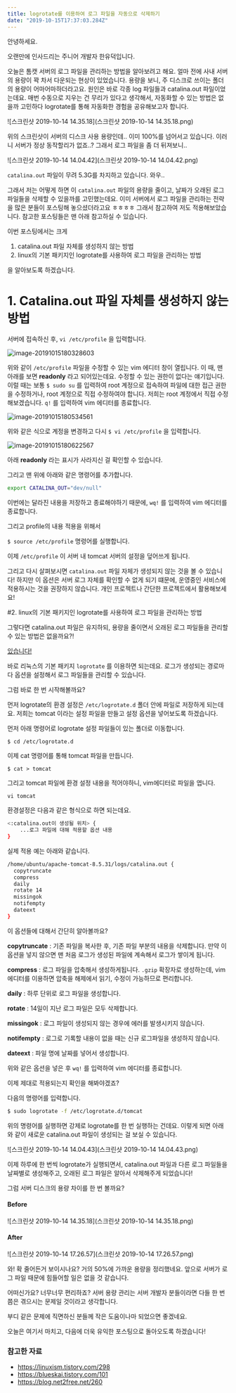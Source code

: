 ```yaml
---
title: logrotate를 이용하여 로그 파일을 자동으로 삭제하기
date: "2019-10-15T17:37:03.284Z"
---
```


안녕하세요. 

오랜만에 인사드리는 주니어 개발자 한유덕입니다.

오늘은 톰캣 서버의 로그 파일을 관리하는 방법을 알아보려고 해요. 얼마 전에 사내 서버의 용량이 꽉 차서 다운되는 현상이 있었습니다. 용량을 보니, 주 디스크로 쓰이는 폴더의 용량이 어마어마하더라고요. 원인은 바로  각종 log 파일들과 catalina.out 파일이었는데요. 매번 수동으로 지우는 건 무리가 있다고 생각해서, 자동화할 수 있는 방법은 없을까 고민하다 logrotate를 통해 자동화한 경험을 공유해보고자 합니다.

![스크린샷 2019-10-14 14.35.18](스크린샷 2019-10-14 14.35.18.png)

위의 스크린샷이 서버의 디스크 사용 용량인데.. 이미 100%를 넘어서고 있습니다. 이러니 서버가 정상 동작할리가 없죠..? 그래서 로그 파일을 좀 더 뒤져보니..

![스크린샷 2019-10-14 14.04.42](스크린샷 2019-10-14 14.04.42.png)

`catalina.out` 파일이 무려 5.3G를 차지하고 있습니다. 와우.. 

그래서 저는 어떻게 하면 이 `catalina.out` 파일의 용량을 줄이고, 날짜가 오래된 로그 파일들을 삭제할 수 있을까를 고민했는데요. 이미 서버에서 로그 파일을 관리하는 전략을 많은 분들이 포스팅해 놓으셨더라고요 ㅎㅎㅎㅎ 그래서 참고하여 저도 적용해보았습니다. 참고한 포스팅들은 맨 아래 참고하실 수 있습니다.



이번 포스팅에서는 크게

1. catalina.out 파일 자체를 생성하지 않는 방법
2. linux의 기본 패키지인 logrotate를 사용하여 로그 파일을 관리하는 방법

을 알아보도록 하겠습니다.



# 1. Catalina.out 파일 자체를 생성하지 않는 방법

서버에 접속하신 후, `vi /etc/profile` 을 입력합니다. 

![image-20191015180328603](image-20191015180328603.png)

위와 같이 `/etc/profile` 파일을 수정할 수 있는 vim 에디터 창이 열립니다. 이 때, 맨 아래를 보면 **readonly** 라고 되어있는데요. 수정할 수 있는 권한이 없다는 얘기입니다. 이럴 때는 보통 `$ sudo su` 를 입력하여 root 계정으로 접속하여 파일에 대한 접근 권한을 수정하거나, root 계정으로 직접 수정하여야 합니다. 저희는 root 계정에서 직접 수정해보겠습니다.  `q!` 를 입력하여 vim 에디터를 종료합니다.

![image-20191015180534561](image-20191015180534561.png)

위와 같은 식으로 계정을 변경하고 다시 `$ vi /etc/profile` 을 입력합니다.

![image-20191015180622567](image-20191015180622567.png)

아래 **readonly** 라는 표시가 사라지신 걸 확인할 수 있습니다.

그리고 맨 위에 아래와 같은 명령어를 추가합니다. 

```bash
export CATALINA_OUT="dev/null"
```

이번에는 달라진 내용을 저장하고 종료해야하기 때문에, `wq!` 를 입력하여 vim 에디터를 종료합니다.

그리고 profile의 내용 적용을 위해서 

`$ source /etc/profile` 명령어를 실행합니다.

이제 `/etc/profile` 이 서버 내 tomcat 서버의 설정을 덮어쓰게 됩니다. 

그리고 다시 살펴보시면 `catalina.out` 파일 자체가 생성되지 않는 것을 볼 수 있습니다! 하지만 이 옵션은 서버 로그 자체를 확인할 수 없게 되기 떄문에,  운영중인 서비스에 적용하시는 것을 권장하지 않습니다. 개인 프로젝트나 간단한 프로젝트에서 활용해보세요!



#2. linux의 기본 패키지인 logrotate를 사용하여 로그 파일을 관리하는 방법

그렇다면  catalina.out 파일은 유지하되, 용량을 줄이면서 오래된 로그 파일들을 관리할 수 있는 방법은 없을까요?! 

<u>있습니다!</u>

바로 리눅스의 기본 패키지 `logrotate` 를 이용하면 되는데요. 로그가 생성되는 경로마다 옵션을 설정해서 로그 파일들을 관리할 수 있습니다.

그럼 바로 한 번 시작해볼까요?

먼저 logrotate의 환경 설정은 `/etc/logrotate.d`  폴더 안에 파일로 저장하게 되는데요. 저희는 tomcat 이라는 설정 파일을 만들고 설정 옵션을 넣어보도록 하겠습니다.

먼저 아래 명령어로 logrotate 설정 파일들이 있는 폴더로 이동합니다.

`$ cd /etc/logrotate.d`

이제 cat 명령어를 통해 tomcat 파일을 만듭니다.

`$ cat > tomcat `

그리고 tomcat 파일에 환경 설정 내용을 적어야하니, vim에디터로 파일을 엽니다.

`vi tomcat `

환경설정은 다음과 같은 형식으로 하면 되는데요.

```bash
<:catalina.out이 생성될 위치> {
	...로그 파일에 대해 적용할 옵션 내용
}
```

실제 적용 예는 아래와 같습니다.

```bash
/home/ubuntu/apache-tomcat-8.5.31/logs/catalina.out {
  copytruncate
  compress
  daily
  rotate 14
  missingok
  notifempty
  dateext
}
```

이 옵션들에 대해서 간단히 알아볼까요?

**copytruncate** : 기존 파일을 복사한 후, 기존 파일 부분의 내용을 삭제합니다. 만약 이 옵션을 넣지 않으면 맨 처음 로그가 생성된 파일에 계속해서 로그가 쌓이게 됩니다.

**compress**  : 로그 파일을 압축해서 생성하게됩니다.  `.gzip` 확장자로 생성하는데, vim 에디터를 이용하면 압축을 해제에서 읽기, 수정이 가능하므로 편리합니다.

**daily** : 하루 단위로 로그 파일을 생성합니다. 

**rotate** : 14일이 지난 로그 파일은 모두 삭제합니다.

**missingok** :  로그 파일이 생성되지 않는 경우에 에러를 발생시키지 않습니다.

**notifempty** : 로그로 기록할 내용이 없을 때는 신규 로그파일을 생성하지 않습니다.

**dateext** : 파일 명에 날짜를 넣어서 생성합니다.

위와 같은 옵션을 넣은 후 `wq!` 를 입력하여 vim 에디터를 종료합니다. 

이제 제대로 적용되는지 확인을 해봐야겠죠?

다음의 명령어를 입력합니다.

```bash
$ sudo logrotate -f /etc/logrotate.d/tomcat
```

위의 명령어를 실행하면 강제로 logrotate를 한 번 실행하는 건데요. 이렇게 되면 아래와 같이 새로운 catalina.out 파일이 생성되는 걸 보실 수 있습니다.

![스크린샷 2019-10-14 14.04.43](스크린샷 2019-10-14 14.04.43.png)

이제 하루에 한 번씩 logrotate가 실행되면서, catalina.out 파일과 다른 로그 파일들을 날짜별로 생성해주고, 오래된 로그 파일은 알아서 삭제해주게 되었습니다! 

그럼 서버 디스크의 용량 차이를 한 번 볼까요?

#### Before

![스크린샷 2019-10-14 14.35.18](스크린샷 2019-10-14 14.35.18.png)

#### After

![스크린샷 2019-10-14 17.26.57](스크린샷 2019-10-14 17.26.57.png)

와! 확 줄어든거 보이시나요? 거의 50%에 가까운 용량을 정리했네요. 앞으로 서버가 로그 파일 때문에 힘들어할 일은 없을 것 같습니다.

어떠신가요? 너무너무 편리하죠? 서버 용량 관리는 서버 개발자 분들이라면 다들 한 번쯤은 겪으시는 문제일 것이라고 생각합니다.

부디 같은 문제에 직면하신 분들께 작은 도움이나마 되었으면 좋겠네요.

오늘은 여기서 마치고, 다음에 더욱 유익한 포스팅으로 돌아오도록 하겠습니다!



### 참고한 자료

- https://linuxism.tistory.com/298
- https://blueskai.tistory.com/101
- https://blog.net2free.net/260